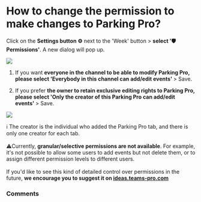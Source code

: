 # How to change the permission to make changes to Parking Pro?

<p class="no-margin">Click on the <b>Settings button ⚙️</b> next to the 'Week' button &gt; <b>select '🛡️Permissions'</b>. A new dialog will pop up. </p>
<p class="no-margin"></p>
<div class="intercom-container"><img src="/assets/img/teams-pro/image_15.png"></div><ol>
<li>
<p class="no-margin">If you want <b>everyone in the channel to be able to modify Parking Pro, please select 'Everybody in this channel can add/edit events' </b>&gt; Save. </p>
</li>
<li>
<p class="no-margin">If you prefer <b>the owner to retain exclusive editing rights to Parking Pro, please select 'Only the creator of this Parking Pro can add/edit events' </b>&gt; Save. </p>
</li>
</ol><div class="intercom-container"><img src="/assets/img/teams-pro/image_16.png"></div><p class="no-margin"></p>
<p class="no-margin"></p>
<p class="no-margin">ℹ️ The creator is the individual who added the Parking Pro tab, and there is only one creator for each tab. <br> <br>⚠️Currently, <b>granular/selective permissions are not available</b>. For example, it's not possible to allow some users to add events but not delete them, or to assign different permission levels to different users.  <br> <br>If you'd like to see this kind of detailed control over permissions in the future, <b>we encourage you to suggest it on <a href="https://ideas.teams-pro.com/" target="_blank" class="intercom-content-link">ideas.teams-pro.com</a></b> </p>

### Comments
<Comments />
